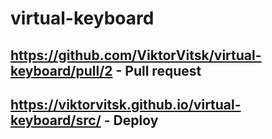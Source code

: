 # virtual-keyboard
## https://github.com/ViktorVitsk/virtual-keyboard/pull/2   - Pull request
## https://viktorvitsk.github.io/virtual-keyboard/src/      - Deploy
